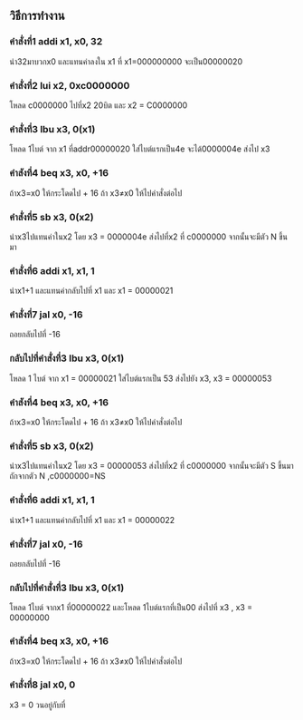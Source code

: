 ## วิธีการทำงาน  

   
### คำสั่งที่1 addi x1, x0, 32
   นำ32มาบวกx0 และแทนค่าลงใน x1 ที่ x1=000000000 จะเป็น00000020
   
### คำสั่งที่2 lui x2, 0xc0000000
   โหลด c0000000 ไปที่x2 20บิต และ x2 = C0000000
### คำสั่งที่3 lbu x3, 0(x1)
   โหลด 1ไบต์ จาก x1 ที่addr00000020 ใส่ไบต์แรกเป็น4e จะได้0000004e ส่งไป x3
### คำสังที่4 beq x3, x0, +16
   ถ้าx3=x0 ให้กระโดดไป + 16 ถ้า x3≠x0 ให้ไปคำสั่งต่อไป
### คำสั่งที่5 sb x3, 0(x2)
   นำx3ไปแทนค่าในx2 โดย x3 = 0000004e  ส่งไปที่x2 ที่ c0000000 จากนั้นจะมีตัว N ขึ้นมา
### คำสั่งที่6 addi x1, x1, 1
   นำx1+1 และแทนค่ากลับไปที่ x1 และ x1 = 00000021
### คำสั่งที่7 jal x0, -16
  ถอยกลับไปที่ -16
### กลับไปที่คำสั่งที่3 lbu x3, 0(x1)
  โหลด 1 ไบต์ จาก x1 = 00000021 ใส่ไบต์แรกเป็น 53 ส่งไปยัง x3, x3 = 00000053 
### คำสังที่4 beq x3, x0, +16
  ถ้าx3=x0 ให้กระโดดไป + 16 ถ้า x3≠x0 ให้ไปคำสั่งต่อไป
### คำสั่งที่5 sb x3, 0(x2)
  นำx3ไปแทนค่าในx2 โดย x3 = 00000053  ส่งไปที่x2 ที่ c0000000 จากนั้นจะมีตัว S ขึ้นมาถักจากตัว N ,c0000000=NS
### คำสั่งที่6 addi x1, x1, 1
  นำx1+1 และแทนค่ากลับไปที่ x1 และ x1 = 00000022
### คำสั่งที่7 jal x0, -16
   ถอยกลับไปที่ -16
### กลับไปที่คำสั่งที่3 lbu x3, 0(x1)
   โหลด 1ไบต์ จากx1 ที่00000022 และโหลด 1ไบต์แรกที่เป็น00 ส่งไปที่ x3 , x3 = 00000000
### คำสังที่4 beq x3, x0, +16
  ถ้าx3=x0 ให้กระโดดไป + 16 ถ้า x3≠x0 ให้ไปคำสั่งต่อไป
### คำสั่งที่8 jal x0, 0
   x3 = 0 วนอยู่กับที่
